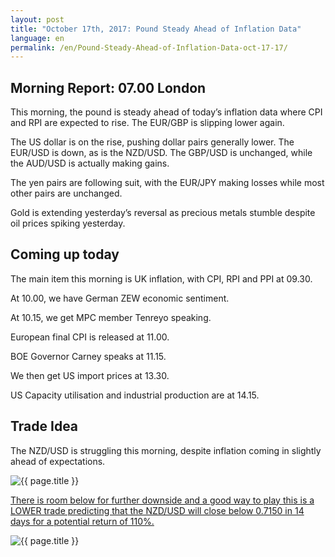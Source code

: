 ```yaml
---
layout: post
title: "October 17th, 2017: Pound Steady Ahead of Inflation Data"
language: en
permalink: /en/Pound-Steady-Ahead-of-Inflation-Data-oct-17-17/
---
```

## Morning Report: 07.00 London

This morning, the pound is steady ahead of today’s inflation data where CPI and RPI are expected to rise. The EUR/GBP is slipping lower again. 

The US dollar is on the rise, pushing dollar pairs generally lower. The EUR/USD is down, as is the NZD/USD. The GBP/USD is unchanged, while the AUD/USD is actually making gains. 

The yen pairs are following suit, with the EUR/JPY making losses while most other pairs are unchanged. 

Gold is extending yesterday’s reversal as precious metals stumble despite oil prices spiking yesterday. 

## Coming up today 

The main item this morning is UK inflation, with CPI, RPI and PPI at 09.30. 

At 10.00, we have German ZEW economic sentiment.

At 10.15, we get MPC member Tenreyo speaking.

European final CPI is released at 11.00. 

BOE Governor Carney speaks at 11.15. 

We then get US import prices at 13.30. 

US Capacity utilisation and industrial production are at 14.15. 

## Trade Idea

The NZD/USD is struggling this morning, despite inflation coming in slightly ahead of expectations. 

<img class="post-image" src="{{ site.url }}/images/oct/2017-10-17_06-47-21.jpg" alt="{{ page.title }}" title="{{ page.title }}">

<a href="%LINK%%?currency=GBP&market=forex&underlying=frxNZDUSD&formname=higherlower&duration_amount=14&duration_units=d&amount=10&amount_type=payout&expiry_type=duration&barrier=0.7150" target="_blank">There is room below for further downside and a good way to play this is a LOWER trade predicting that the NZD/USD will close below 0.7150 in 14 days for a potential return of 110%.</a>

<img class="post-image" src="{{ site.url }}/images/oct/2017-10-17_06-48-23.jpg" alt="{{ page.title }}" title="{{ page.title }}">


